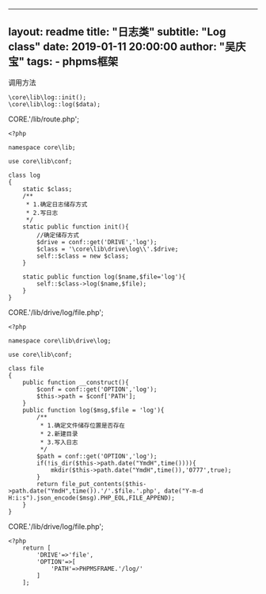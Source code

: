 
---
layout:     readme
title:      "日志类"
subtitle:   "Log class"
date:       2019-01-11 20:00:00
author:     "吴庆宝"
tags:
    - phpms框架
---

调用方法

```
\core\lib\log::init();
\core\lib\log::log($data);
```

CORE.'/lib/route.php';

```
<?php

namespace core\lib;

use core\lib\conf;

class log
{
	static $class;
	/**
	 * 1.确定日志储存方式
	 * 2.写日志	 
	 */
	static public function init(){
		//确定储存方式
		$drive = conf::get('DRIVE','log');
		$class = '\core\lib\drive\log\\'.$drive;		
		self::$class = new $class;
	}

	static public function log($name,$file='log'){
		self::$class->log($name,$file);	
	}
}
```

CORE.'/lib/drive/log/file.php';

```
<?php

namespace core\lib\drive\log;

use core\lib\conf;

class file
{	
	public function __construct(){
		$conf = conf::get('OPTION','log');
		$this->path = $conf['PATH'];
	}
	public function log($msg,$file = 'log'){
		/**
		 * 1.确定文件储存位置是否存在	
		 * 2.新建目录	
		 * 3.写入日志
		 */		
		$path = conf::get('OPTION','log');		
		if(!is_dir($this->path.date("YmdH",time()))){
			mkdir($this->path.date("YmdH",time()),'0777',true);
		}		
		return file_put_contents($this->path.date("YmdH",time()).'/'.$file.'.php', date("Y-m-d H:i:s").json_encode($msg).PHP_EOL,FILE_APPEND);
	}
}
```

CORE.'/lib/drive/log/file.php';

```
<?php
	return [
		'DRIVE'=>'file',
		'OPTION'=>[
			'PATH'=>PHPMSFRAME.'/log/'
		]
    ];
```